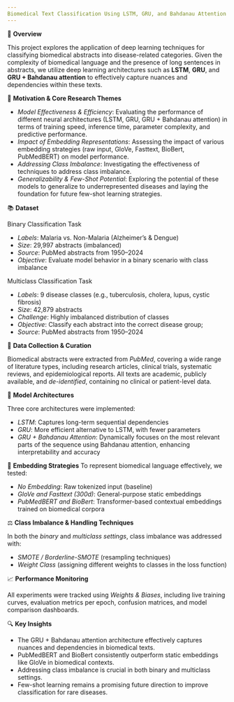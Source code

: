 ```yaml
---
Biomedical Text Classification Using LSTM, GRU, and Bahdanau Attention
---
```


📘 **Overview**


This project explores the application of deep learning techniques for classifying biomedical abstracts into disease-related categories. Given the complexity of biomedical language and the presence of long sentences in abstracts, we utilize deep learning architectures such as **LSTM**, **GRU**, and **GRU + Bahdanau attention** to effectively capture nuances and dependencies within these texts.

🧪 **Motivation & Core Research Themes**

- _Model Effectiveness & Efficiency_: Evaluating the performance of different neural architectures (LSTM, GRU, GRU + Bahdanau attention) in terms of training speed, inference time, parameter complexity, and predictive performance.
- _Impact of Embedding Representations_: Assessing the impact of various embedding strategies (raw input, GloVe, Fasttext, BioBert, PubMedBERT) on model performance.
- _Addressing Class Imbalance_: Investigating the effectiveness of techniques to address class imbalance.
- _Generalizability & Few-Shot Potential_: Exploring the potential of these models to generalize to underrepresented diseases and laying the foundation for future few-shot learning strategies.

📚 **Dataset**

Binary Classification Task

- _Labels_: Malaria vs. Non-Malaria (Alzheimer’s & Dengue)
- _Size_: 29,997 abstracts (imbalanced)
- _Source_: PubMed abstracts from 1950–2024
- _Objective_: Evaluate model behavior in a binary scenario with class imbalance

Multiclass Classification Task

- _Labels_: 9 disease classes (e.g., tuberculosis, cholera, lupus, cystic fibrosis)
- _Size_: 42,879 abstracts
- _Challenge_: Highly imbalanced distribution of classes
- _Objective_: Classify each abstract into the correct disease group;
-  _Source_: PubMed abstracts from 1950–2024

💾 **Data Collection & Curation**

Biomedical abstracts were extracted from _PubMed_, covering a wide range of literature types, including research articles, clinical trials, systematic reviews, and epidemiological reports. All texts are academic, publicly available, and _de-identified_, containing no clinical or patient-level data.

🧠 **Model Architectures**

Three core architectures were implemented:

- _LSTM_: Captures long-term sequential dependencies
- _GRU_: More efficient alternative to LSTM, with fewer parameters
- _GRU + Bahdanau Attention_: Dynamically focuses on the most relevant parts of the sequence using Bahdanau attention, enhancing interpretability and accuracy

🧬 **Embedding Strategies**
To represent biomedical language effectively, we tested:

- _No Embedding_: Raw tokenized input (baseline)
- _GloVe and Fasttext (300d)_: General-purpose static embeddings
- _PubMedBERT and BioBert_: Transformer-based contextual embeddings trained on biomedical corpora

⚖️ **Class Imbalance & Handling Techniques**

In both the _binary_ and _multiclass settings_, class imbalance was addressed with:

- _SMOTE / Borderline-SMOTE_ (resampling techniques)
- _Weight Class_ (assigning different weights to classes in the loss function)

📈 **Performance Monitoring**

All experiments were tracked using _Weights & Biases_, including live training curves, evaluation metrics per epoch, confusion matrices, and model comparison dashboards.

🔍 **Key Insights**

- The GRU + Bahdanau attention architecture effectively captures nuances and dependencies in biomedical texts.
- PubMedBERT and BioBert consistently outperform static embeddings like GloVe in biomedical contexts.
- Addressing class imbalance is crucial in both binary and multiclass settings.
- Few-shot learning remains a promising future direction to improve classification for rare diseases.
